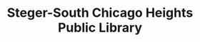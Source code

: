 ---
layout: repo
title: "Steger-South Chicago Heights Public Library"
id: 15707
permalink: repos/15707/
---
